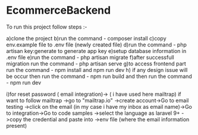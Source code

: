 # EcommerceBackend

To run this project follow steps :-

a)clone the project
b)run the command - composer install
c)copy env.example file to .env file (newly created file)
d)run the command - php artisan key:generate  to generate app key
e)setup database information in .env file
e)run the command - php artisan migrate
f)after successfull migration run the command - php artisan serve 
g)to access frontend part run the command - npm install     and     npm run dev
h) if any design issue will be occur then run the command - npm run build        and then run the command - npm run dev

i)for reset password ( email integration)->
( i have used here mailtrap)     if want to follow mailtrap   ->go to   "mailtrap.io"   ->create account->Go to email testing ->click on the email (in my case i have my inbox as email name)->Go to integration->Go to code samples ->select the language as laravel 9+ ->copy the credential and paste into ->env file (where the email information present)

